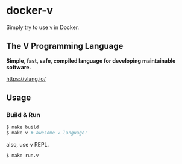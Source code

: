 # docker-v
Simply try to use [v](https://vlang.io/) in Docker.

## The V Programming Language

**Simple, fast, safe, compiled language for developing maintainable software.**

https://vlang.io/

## Usage

### Build & Run

```bash
$ make build
$ make v # awesome v language!
```

also, use v REPL.

```bash
$ make run.v
```
 